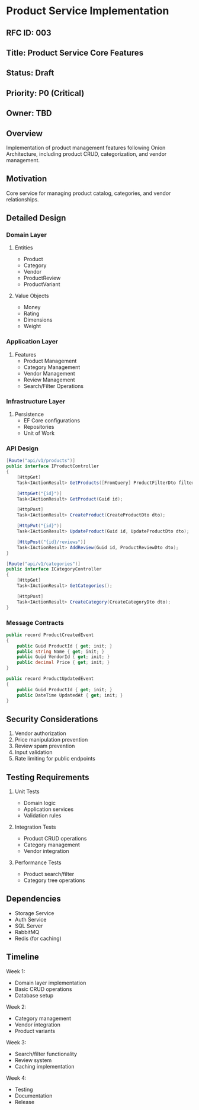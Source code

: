 # Product Service Implementation

## RFC ID: 003
## Title: Product Service Core Features
## Status: Draft
## Priority: P0 (Critical)
## Owner: TBD

## Overview
Implementation of product management features following Onion Architecture, including product CRUD, categorization, and vendor management.

## Motivation
Core service for managing product catalog, categories, and vendor relationships.

## Detailed Design
### Domain Layer
1. Entities
   - Product
   - Category
   - Vendor
   - ProductReview
   - ProductVariant

2. Value Objects
   - Money
   - Rating
   - Dimensions
   - Weight

### Application Layer
1. Features
   - Product Management
   - Category Management
   - Vendor Management
   - Review Management
   - Search/Filter Operations

### Infrastructure Layer
1. Persistence
   - EF Core configurations
   - Repositories
   - Unit of Work



### API Design
```csharp
[Route("api/v1/products")]
public interface IProductController
{
    [HttpGet]
    Task<IActionResult> GetProducts([FromQuery] ProductFilterDto filter);

    [HttpGet("{id}")]
    Task<IActionResult> GetProduct(Guid id);

    [HttpPost]
    Task<IActionResult> CreateProduct(CreateProductDto dto);

    [HttpPut("{id}")]
    Task<IActionResult> UpdateProduct(Guid id, UpdateProductDto dto);

    [HttpPost("{id}/reviews")]
    Task<IActionResult> AddReview(Guid id, ProductReviewDto dto);
}
```

```csharp
[Route("api/v1/categories")]
public interface ICategoryController
{
    [HttpGet]
    Task<IActionResult> GetCategories();

    [HttpPost]
    Task<IActionResult> CreateCategory(CreateCategoryDto dto);
}
```

### Message Contracts
```csharp
public record ProductCreatedEvent
{
    public Guid ProductId { get; init; }
    public string Name { get; init; }
    public Guid VendorId { get; init; }
    public decimal Price { get; init; }
}
```

```csharp
public record ProductUpdatedEvent
{
    public Guid ProductId { get; init; }
    public DateTime UpdatedAt { get; init; }
}
```

## Security Considerations
1. Vendor authorization
2. Price manipulation prevention
3. Review spam prevention
4. Input validation
5. Rate limiting for public endpoints

## Testing Requirements
1. Unit Tests
   - Domain logic
   - Application services
   - Validation rules

2. Integration Tests
   - Product CRUD operations
   - Category management
   - Vendor integration

3. Performance Tests
   - Product search/filter
   - Category tree operations

## Dependencies
- Storage Service
- Auth Service
- SQL Server
- RabbitMQ
- Redis (for caching)

## Timeline
Week 1:
- Domain layer implementation
- Basic CRUD operations
- Database setup

Week 2:
- Category management
- Vendor integration
- Product variants

Week 3:
- Search/filter functionality
- Review system
- Caching implementation

Week 4:
- Testing
- Documentation
- Release